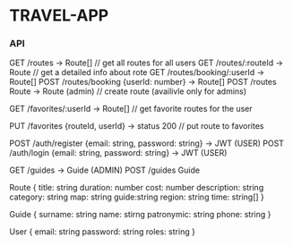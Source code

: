 # TRAVEL-APP
### API
GET /routes -> Route[] // get all routes for all users
GET /routes/:routeId -> Route // get a detailed info about rote
GET /routes/booking/:userId -> Route[]
POST /routes/booking {userId: number} -> Route[]
POST /routes Route -> Route (admin) // create route (availivle only for admins)

GET /favorites/:userId -> Route[] // get favorite routes for the user

PUT /favorites {routeId, userId} -> status 200 // put route to favorites

POST /auth/register {email: string, password: string} -> JWT (USER)
POST /auth/login {email: string, password: string} -> JWT (USER)

GET /guides -> Guide (ADMIN)
POST /guides Guide

Route {
title: string
duration: number
cost: number
description: string
category: string
map: string
guide:string
region: string
time: string[]
}

Guide {
surname: string
name: stirng
patronymic: string
phone: string
}

User {
email: string
password: string
roles: string
}

